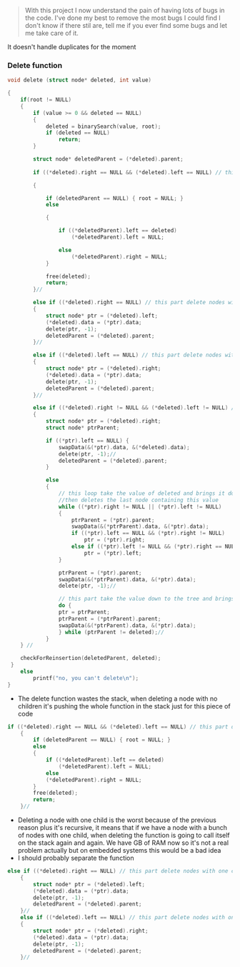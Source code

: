 > With this project I now understand the pain of having lots of bugs in the code.
I've done my best to remove the most bugs I could find I don't know if there stil are, tell me if you ever find some bugs and let me take care of it.

It doesn't handle duplicates for the moment


### Delete function 
```c
void delete (struct node* deleted, int value)

{
 	if(root != NULL)
 	{	
 		if (value >= 0 && deleted == NULL)
 		{
 			deleted = binarySearch(value, root);
 			if (deleted == NULL)
 				return;
 		}

 		struct node* deletedParent = (*deleted).parent;
	
 		if ((*deleted).right == NULL && (*deleted).left == NULL) // this part delete nodes without children

 		{

 			if (deletedParent == NULL) { root = NULL; }
 			else

 			{

 				if ((*deletedParent).left == deleted)
 					(*deletedParent).left = NULL;

 				else
 					(*deletedParent).right = NULL;
 			}

 			free(deleted);
 			return;
 		}//

 		else if ((*deleted).right == NULL) // this part delete nodes with one child at the left
		{
 			struct node* ptr = (*deleted).left;
 			(*deleted).data = (*ptr).data;
 			delete(ptr, -1);
 			deletedParent = (*deleted).parent;
 		}//

 		else if ((*deleted).left == NULL) // this part delete nodes with one child at the right
 		{
 			struct node* ptr = (*deleted).right;
			(*deleted).data = (*ptr).data;
 			delete(ptr, -1);
 			deletedParent = (*deleted).parent;
 		}//

 		else if ((*deleted).right != NULL && (*deleted).left != NULL) // this part delete node with two children
 		{
 			struct node* ptr = (*deleted).right;
 			struct node* ptrParent;

 			if ((*ptr).left == NULL) {
				swapData(&(*ptr).data, &(*deleted).data);
 				delete(ptr, -1);//
 				deletedParent = (*deleted).parent;
	 		}

	 		else
	 		{
	 			// this loop take the value of deleted and brings it down the tree
	 			//then deletes the last node containing this value 
				while ((*ptr).right != NULL || (*ptr).left != NULL)
		 		{
 					ptrParent = (*ptr).parent;
 					swapData(&(*ptrParent).data, &(*ptr).data);
 					if ((*ptr).left == NULL && (*ptr).right != NULL)
 						ptr = (*ptr).right;
 					else if ((*ptr).left != NULL && (*ptr).right == NULL || (*ptr).left != NULL && (*ptr).right != NULL)
 						ptr = (*ptr).left;
 				}

 				ptrParent = (*ptr).parent;
 				swapData(&(*ptrParent).data, &(*ptr).data);
 				delete(ptr, -1);//

 				// this part take the value down to the tree and brings it up
 				do {
 				ptr = ptrParent;
 				ptrParent = (*ptrParent).parent;
 				swapData(&(*ptrParent).data, &(*ptr).data);	
 				} while (ptrParent != deleted);//
 			}
 	} //

 	checkForReinsertion(deletedParent, deleted);
 }
 	else
 		printf("no, you can't delete\n");
}
```

- The delete function wastes the stack, when deleting a node with no children it's pushing the whole function in the stack just for this piece of code 
```c
if ((*deleted).right == NULL && (*deleted).left == NULL) // this part delete nodes without children
 	{
 		if (deletedParent == NULL) { root = NULL; }
 		else
 		{
 			if ((*deletedParent).left == deleted)
 				(*deletedParent).left = NULL;
 			else
 			(*deletedParent).right = NULL;
 		}
 		free(deleted);
 		return;
 	}//
```

- Deleting a node with one child is the worst because of the previous reason plus it's recursive, it means that if we have a node with a bunch of nodes with one child, when deleting the function is going to call itself on the stack again and again. We have GB of RAM now so it's not a real problem actually but on embedded systems this would be a bad idea
- I should probably separate the function 
```c
else if ((*deleted).right == NULL) // this part delete nodes with one child at the left
	{
 		struct node* ptr = (*deleted).left;
 		(*deleted).data = (*ptr).data;
 		delete(ptr, -1);
 		deletedParent = (*deleted).parent;
 	}//
 	else if ((*deleted).left == NULL) // this part delete nodes with one child at the right
 	{
 		struct node* ptr = (*deleted).right;
		(*deleted).data = (*ptr).data;
 		delete(ptr, -1);
 		deletedParent = (*deleted).parent;
 	}//
```
